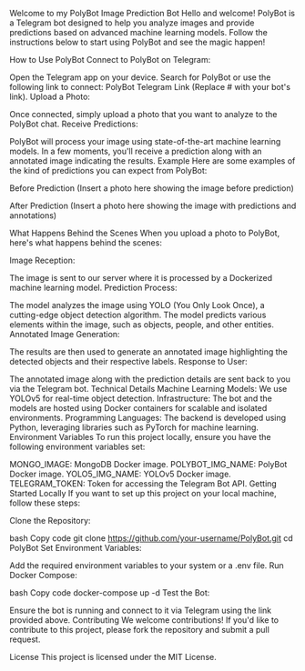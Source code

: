 Welcome to my PolyBot Image Prediction Bot
Hello and welcome! PolyBot is a Telegram bot designed to help you analyze images and provide predictions based on advanced machine learning models. Follow the instructions below to start using PolyBot and see the magic happen!

How to Use PolyBot 
Connect to PolyBot on Telegram:

Open the Telegram app on your device.
Search for PolyBot or use the following link to connect: PolyBot Telegram Link (Replace # with your bot's link).
Upload a Photo:

Once connected, simply upload a photo that you want to analyze to the PolyBot chat.
Receive Predictions:

PolyBot will process your image using state-of-the-art machine learning models.
In a few moments, you'll receive a prediction along with an annotated image indicating the results.
Example
Here are some examples of the kind of predictions you can expect from PolyBot:

Before Prediction
(Insert a photo here showing the image before prediction)

After Prediction
(Insert a photo here showing the image with predictions and annotations)

What Happens Behind the Scenes
When you upload a photo to PolyBot, here's what happens behind the scenes:

Image Reception:

The image is sent to our server where it is processed by a Dockerized machine learning model.
Prediction Process:

The model analyzes the image using YOLO (You Only Look Once), a cutting-edge object detection algorithm.
The model predicts various elements within the image, such as objects, people, and other entities.
Annotated Image Generation:

The results are then used to generate an annotated image highlighting the detected objects and their respective labels.
Response to User:

The annotated image along with the prediction details are sent back to you via the Telegram bot.
Technical Details
Machine Learning Models: We use YOLOv5 for real-time object detection.
Infrastructure: The bot and the models are hosted using Docker containers for scalable and isolated environments.
Programming Languages: The backend is developed using Python, leveraging libraries such as PyTorch for machine learning.
Environment Variables
To run this project locally, ensure you have the following environment variables set:

MONGO_IMAGE: MongoDB Docker image.
POLYBOT_IMG_NAME: PolyBot Docker image.
YOLO5_IMG_NAME: YOLOv5 Docker image.
TELEGRAM_TOKEN: Token for accessing the Telegram Bot API.
Getting Started Locally
If you want to set up this project on your local machine, follow these steps:

Clone the Repository:

bash
Copy code
git clone https://github.com/your-username/PolyBot.git
cd PolyBot
Set Environment Variables:

Add the required environment variables to your system or a .env file.
Run Docker Compose:

bash
Copy code
docker-compose up -d
Test the Bot:

Ensure the bot is running and connect to it via Telegram using the link provided above.
Contributing
We welcome contributions! If you'd like to contribute to this project, please fork the repository and submit a pull request.

License
This project is licensed under the MIT License.